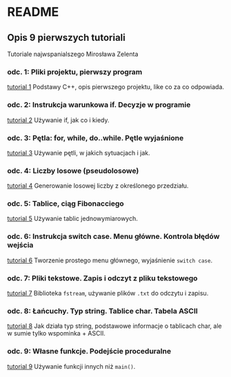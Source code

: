 # README
## Opis 9 pierwszych tutoriali

Tutoriale najwspanialszego Mirosława Zelenta

### **odc. 1:** Pliki projektu, pierwszy program
[tutorial 1](https://www.youtube.com/watch?v=Kc98tH59A_U)
Podstawy C++, opis pierwszego projektu, like co za co odpowiada.

### **odc. 2:** Instrukcja warunkowa if. Decyzje w programie
[tutorial 2](https://www.youtube.com/watch?v=hXLbgSh1Wo0&t=448s)
Używanie if, jak co i kiedy.

### **odc. 3:** Pętla: for, while, do..while. Pętle wyjaśnione
[tutorial 3](https://www.youtube.com/watch?v=y6GOYVTVvqo)
Używanie pętli, w jakich sytuacjach i jak.

### **odc. 4:** Liczby losowe (pseudolosowe)
[tutorial 4](https://www.youtube.com/watch?v=QapjTCGV7GM&t=1066s)
Generowanie losowej liczby z określonego przedziału.

###  **odc. 5:** Tablice, ciąg Fibonacciego
[tutorial 5](https://www.youtube.com/watch?v=Rt1HnMdzINo)
Używanie tablic jednowymiarowych.

###  **odc. 6:** Instrukcja switch case. Menu główne. Kontrola błędów wejścia
[tutorial 6](https://www.youtube.com/watch?v=ib7LXBNfZ7g)
Tworzenie prostego menu głównego, wyjaśnienie `switch case`.

### **odc. 7:** Pliki tekstowe. Zapis i odczyt z pliku tekstowego
[tutorial 7](https://www.youtube.com/watch?v=h2Taf16gQDI)
Biblioteka `fstream`, używanie plików `.txt` do odczytu i zapisu.

### **odc. 8:** Łańcuchy. Typ string. Tablice char. Tabela ASCII
[tutorial 8](https://www.youtube.com/watch?v=ZGtdSv7Ktt4)
Jak działa typ string, podstawowe informacje o tablicach char, ale w sumie tylko wspominka + ASCII.

###  **odc. 9:** Własne funkcje. Podejście proceduralne
[tutorial 9](https://www.youtube.com/watch?v=HHplT1A4_A4&t=624s)
Używanie funkcji innych niż `main()`.

